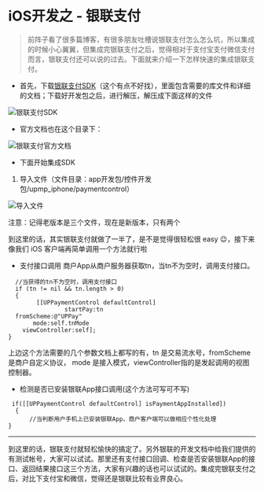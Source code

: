 
# iOS开发之 - 银联支付

> 前阵子看了很多篇博客，有很多朋友吐槽说银联支付怎么怎么坑，所以集成的时候小心翼翼，但集成完银联支付之后，觉得相对于支付宝支付微信支付而言，银联支付还可以说的过去。下面就来介绍一下怎样快速的集成银联支付。

- 首先，下载[银联支付SDK](https://open.unionpay.com/ajweb/help/search?category=aj&keyword=开发包)（这个有点不好找），里面包含需要的库文件和详细的文档；下载好开发包之后，进行解压，解压成下面这样的文件

![银联支付SDK](http://upload-images.jianshu.io/upload_images/2665449-02336a46b0ff2407.png?imageMogr2/auto-orient/strip%7CimageView2/2/w/1240)

- 官方文档也在这个目录下：

![银联支付官方文档](http://upload-images.jianshu.io/upload_images/2665449-0602bf8cbd8aea0e.png?imageMogr2/auto-orient/strip%7CimageView2/2/w/1240)

- 下面开始集成SDK


1. 导入文件（文件目录：app开发包/控件开发包/upmp_iphone/paymentcontrol）

![导入文件](http://upload-images.jianshu.io/upload_images/2665449-d3b3f6332abf8f6f.png?imageMogr2/auto-orient/strip%7CimageView2/2/w/1240)

注意：记得老版本是三个文件，现在是新版本，只有两个

到这里的话，其实银联支付就做了一半了，是不是觉得很轻松很 easy 😉，接下来像我们 iOS 客户端再简单调用一个方法就行啦

- 支付接口调用
商户App从商户服务器获取tn，当tn不为空时，调用支付接口。

```
  //当获得的tn不为空时，调用支付接口
  if (tn != nil && tn.length > 0)
  {
        [[UPPaymentControl defaultControl] 
                startPay:tn 
  fromScheme:@"UPPay" 
       mode:self.tnMode 
    viewController:self]; 
}
```
上边这个方法需要的几个参数文档上都写的有，tn 是交易流水号，fromScheme 是商户自定义协议， mode 是接入模式，viewController指的是发起调用的视图控制器。

- 检测是否已安装银联App接口调用(这个方法可写可不写)

```
 if([[UPPaymentControl defaultControl] isPaymentAppInstalled])   
  {
      //当判断用户手机上已安装银联App，商户客户端可以做相应个性化处理
}
```
---

到这里的话，银联支付就轻松愉快的搞定了。另外银联的开发文档中给我们提供的有测试帐号，大家可以试试。那里还有支付接口回调、检查是否安装银联App的接口、返回结果接口这三个方法，大家有兴趣的话也可以试试的。集成完银联支付之后，对比下支付宝和微信，觉得还是银联比较有业界良心。